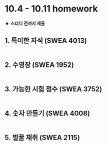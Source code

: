 # 10.4 - 10.11 homework

★ **스터디 전까지 제출**

## 1. 특이한 자석 (SWEA 4013)

```python
```

## 2. 수영장 (SWEA 1952)

```python
```

## 3. 가능한 시험 점수 (SWEA 3752)

```python
```

## 4. 숫자 만들기 (SWEA 4008)

```python
```

## 5. 벌꿀 채취 (SWEA 2115)

```python
```

